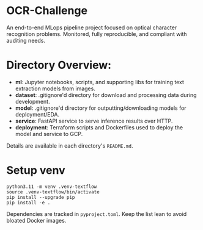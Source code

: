 # OCR-Challenge
An end-to-end MLops pipeline project focused on optical character recognition problems. Monitored, fully reproducible, and compliant with auditing needs.

# Directory Overview:
- **ml**: Jupyter notebooks, scripts, and supporting libs for training text extraction models from images.
- **dataset**: .gitignore'd directory for download and processing data during development.
- **model**: .gitignore'd directory for outputting/downloading models for deployment/EDA.
- **service**: FastAPI service to serve inference results over HTTP.
- **deployment**: Terraform scripts and Dockerfiles used to deploy the model and service to GCP.

Details are available in each directory's `README.md`.

# Setup venv
```
python3.11 -m venv .venv-textflow
source .venv-textflow/bin/activate
pip install --upgrade pip
pip install -e .
```
Dependencies are tracked in `pyproject.toml`. Keep the list lean to avoid bloated Docker images.
